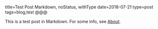title=Test Post Markdown, noStatus, withType
date=2018-07-21
type=post
tags=blog,test
@@@

This is a test post in Markdown. For some info, see [About](about.html).
